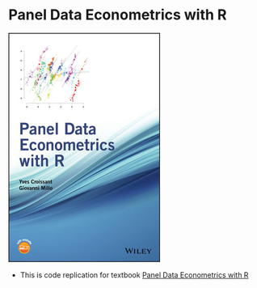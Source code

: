 # Panel Data Econometrics with R

![](Image/cover.jpeg)

* This is code replication for textbook [Panel Data Econometrics with R](https://www.wiley.com/en-us/Panel+Data+Econometrics+with+R-p-9781118949184#downloads-section)